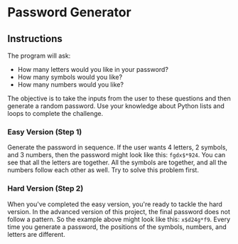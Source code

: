 # Password Generator

## Instructions

The program will ask:
- How many letters would you like in your password?
- How many symbols would you like?
- How many numbers would you like?

The objective is to take the inputs from the user to these questions and then generate a random password. Use your knowledge about Python lists and loops to complete the challenge.

### Easy Version (Step 1)

Generate the password in sequence. If the user wants 4 letters, 2 symbols, and 3 numbers, then the password might look like this: `fgdx$*924`. You can see that all the letters are together. All the symbols are together, and all the numbers follow each other as well. Try to solve this problem first.

### Hard Version (Step 2)

When you've completed the easy version, you're ready to tackle the hard version. In the advanced version of this project, the final password does not follow a pattern. So the example above might look like this: `x$d24g*f9`. Every time you generate a password, the positions of the symbols, numbers, and letters are different.

